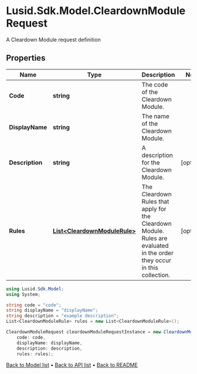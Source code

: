 # Lusid.Sdk.Model.CleardownModuleRequest
A Cleardown Module request definition

## Properties

Name | Type | Description | Notes
------------ | ------------- | ------------- | -------------
**Code** | **string** | The code of the Cleardown Module. | 
**DisplayName** | **string** | The name of the Cleardown Module. | 
**Description** | **string** | A description for the Cleardown Module. | [optional] 
**Rules** | [**List&lt;CleardownModuleRule&gt;**](CleardownModuleRule.md) | The Cleardown Rules that apply for the Cleardown Module. Rules are evaluated in the order they occur in this collection. | [optional] 

```csharp
using Lusid.Sdk.Model;
using System;

string code = "code";
string displayName = "displayName";
string description = "example description";
List<CleardownModuleRule> rules = new List<CleardownModuleRule>();

CleardownModuleRequest cleardownModuleRequestInstance = new CleardownModuleRequest(
    code: code,
    displayName: displayName,
    description: description,
    rules: rules);
```

[Back to Model list](../README.md#documentation-for-models) &#8226; [Back to API list](../README.md#documentation-for-api-endpoints) &#8226; [Back to README](../README.md)
